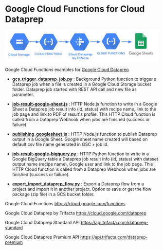 # Google Cloud Functions for Cloud Dataprep

![image](CloudFunctions_Dataprep.png)

Google Cloud Functions examples for [Google Cloud Dataprep](https://cloud.google.com/dataprep)

- **[gcs_trigger_dataprep_job.py](https://github.com/victorcouste/google-cloudfunctions-dataprep/blob/master/gcs_trigger_dataprep_job.py)** : Background Python function to trigger a Dataprep job when a file is created in a Google Cloud Storage bucket folder. Dataprep job started with REST API call and new file as parameter.

- **[job-result-google-sheet.js](https://github.com/victorcouste/google-cloudfunctions-dataprep/blob/master/job-result-google-sheet.js)** : HTTP Node.js function to write in a Google Sheet a Dataprep job result info (id, status) with recipe name, link to the job page and link to PDF of result's profile. This HTTP Cloud function is called from a Dataprep Webhook when jobs are finished (success or failure).

- **[publishing_googlesheet.js](https://github.com/victorcouste/google-cloudfunctions-dataprep/blob/master/publishing_googlesheet.js)** : HTTP Node.js function to publish Dataprep output in a Google Sheet. Google sheet name created will based on default csv file name generated in GSC + job id.

- **[job-result-google-bigquery.py](https://github.com/victorcouste/google-cloudfunctions-dataprep/blob/master/job-result-google-bigquery.py)** : HTTP Python function to write in a Google BigQuery table a Dataprep job result info (id, status) with dataset output name (recipe name), Google user and link to the job page. This HTTP Cloud function is called from a Dataprep Webhook when jobs are finished (success or failure).

- **[export_import_dataprep_flow.py](https://github.com/victorcouste/google-cloudfunctions-dataprep/blob/master/export_import_dataprep_flow.py)** : Export a Dataprep flow from a project and import it in another project. Option to save or get the flow package (zip file) in a GCS bucket folder.


Google Cloud Functions https://cloud.google.com/functions

Google Cloud Dataprep by Trifacta https://cloud.google.com/dataprep

Google Cloud Dataprep Standard API https://api.trifacta.com/dataprep-standard

Google Cloud Dataprep Premium API https://api.trifacta.com/dataprep-premium
